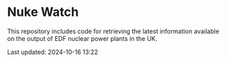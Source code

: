 # Nuke Watch

This repository includes code for retrieving the latest information available on the output of EDF nuclear power plants in the UK.

Last updated: 2024-10-16 13:22